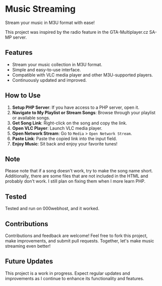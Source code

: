 # Music Streaming

Stream your music in M3U format with ease!

This project was inspired by the radio feature in the GTA-Multiplayer.cz SA-MP server.

## Features

- Stream your music collection in M3U format.
- Simple and easy-to-use interface.
- Compatible with VLC media player and other M3U-supported players.
- Continuously updated and improved.

## How to Use

1. **Setup PHP Server**: If you have access to a PHP server, open it.
2. **Navigate to My Playlist or Stream Songs**: Browse through your playlist or available songs.
3. **Get Song Link**: Right-click on the song and copy the link.
4. **Open VLC Player**: Launch VLC media player.
5. **Open Network Stream**: Go to `Media` > `Open Network Stream`.
6. **Paste Link**: Paste the copied link into the input field.
7. **Enjoy Music**: Sit back and enjoy your favorite tunes!

## Note

Please note that if a song doesn't work, try to make the song name short. Additionally, there are some files that are not included in the HTML and probably don't work. I still plan on fixing them when I more learn PHP.

## Tested

Tested and run on 000webhost, and it worked.

## Contributions

Contributions and feedback are welcome! Feel free to fork this project, make improvements, and submit pull requests. Together, let's make music streaming even better!

## Future Updates

This project is a work in progress. Expect regular updates and improvements as I continue to enhance its functionality and features.

